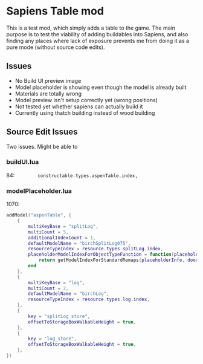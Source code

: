 # Sapiens Table mod

This is a test mod, which simply adds a table  to the game. The main purpose is to test the viability of adding buildables into Sapiens, and also finding any places where lack of exposure prevents me from doing it as a pure mode (without source code edits).


## Issues

 - No Build UI preview image
 - Model placeholder is showing even though the model is already built
 - Materials are totally wrong
 - Model preview isn't setup correctly yet (wrong positions)
 - Not tested yet whether sapiens can actually build it
 - Currently using thatch building instead of wood building

## Source Edit Issues

Two issues. Might be able to 

### buildUI.lua

84: `        constructable.types.aspenTable.index,`


### modelPlaceholder.lua

1070: 

```lua
addModel("aspenTable", {
    {
        multiKeyBase = "splitLog",
        multiCount = 5,
        additionalIndexCount = 1,
        defaultModelName = "birchSplitLog075",
        resourceTypeIndex = resource.types.splitLog.index,
        placeholderModelIndexForObjectTypeFunction = function(placeholderInfo, objectTypeIndex, placeholderContext)
            return getModelIndexForStandardRemaps(placeholderInfo, doorFrameSplitLogRemaps[objectTypeIndex], placeholderContext)
        end
    },
    { 
        multiKeyBase = "log",
        multiCount = 2, 
        defaultModelName = "birchLog",
        resourceTypeIndex = resource.types.log.index,
    },
    {
        key = "splitLog_store",
        offsetToStorageBoxWalkableHeight = true,
    },
    {
        key = "log_store",
        offsetToStorageBoxWalkableHeight = true,
    },
})
```